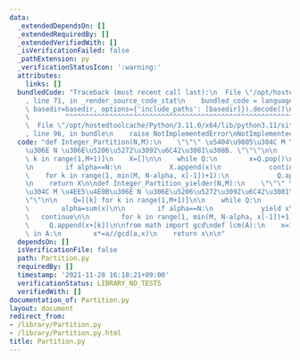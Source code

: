 ```yaml
---
data:
  _extendedDependsOn: []
  _extendedRequiredBy: []
  _extendedVerifiedWith: []
  _isVerificationFailed: false
  _pathExtension: py
  _verificationStatusIcon: ':warning:'
  attributes:
    links: []
  bundledCode: "Traceback (most recent call last):\n  File \"/opt/hostedtoolcache/Python/3.11.0/x64/lib/python3.11/site-packages/onlinejudge_verify/documentation/build.py\"\
    , line 71, in _render_source_code_stat\n    bundled_code = language.bundle(stat.path,\
    \ basedir=basedir, options={'include_paths': [basedir]}).decode()\n          \
    \         ^^^^^^^^^^^^^^^^^^^^^^^^^^^^^^^^^^^^^^^^^^^^^^^^^^^^^^^^^^^^^^^^^^^^^^^^^^^^^^^^^\n\
    \  File \"/opt/hostedtoolcache/Python/3.11.0/x64/lib/python3.11/site-packages/onlinejudge_verify/languages/python.py\"\
    , line 96, in bundle\n    raise NotImplementedError\nNotImplementedError\n"
  code: "def Integer_Partition(N,M):\n    \"\"\" \u5404\u9805\u304C M \u4EE5\u4E0B\
    \u306E N \u306E\u5206\u5272\u3092\u6C42\u3081\u308B. \"\"\"\n\n    Q=[[k] for\
    \ k in range(1,M+1)]\n    X=[]\n\n    while Q:\n        x=Q.pop()\n        alpha=sum(x)\n\
    \n        if alpha==N:\n            X.append(x)\n            continue\n\n    \
    \    for k in range(1, min(M, N-alpha, x[-1])+1):\n            Q.append(x+[k])\n\
    \n    return X\n\ndef Integer_Partition_yielder(N,M):\n    \"\"\" \u5404\u9805\
    \u304C M \u4EE5\u4E0B\u306E N \u306E\u5206\u5272\u3092\u6C42\u3081\u308B. (yielder)\"\
    \"\"\n\n    Q=[[k] for k in range(1,M+1)]\n\n    while Q:\n        x=Q.pop()\n\
    \        alpha=sum(x)\n\n        if alpha==N:\n            yield x\n         \
    \   continue\n\n        for k in range(1, min(M, N-alpha, x[-1])+1):\n       \
    \     Q.append(x+[k])\n\nfrom math import gcd\ndef lcm(A):\n    x=1\n    for a\
    \ in A:\n        x*=a//gcd(a,x)\n    return x\n\n"
  dependsOn: []
  isVerificationFile: false
  path: Partition.py
  requiredBy: []
  timestamp: '2021-11-28 16:18:21+09:00'
  verificationStatus: LIBRARY_NO_TESTS
  verifiedWith: []
documentation_of: Partition.py
layout: document
redirect_from:
- /library/Partition.py
- /library/Partition.py.html
title: Partition.py
---
```

